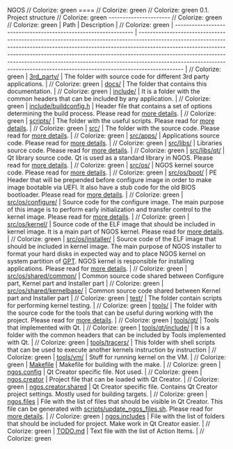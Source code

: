 NGOS                                                                                                                                                                                                     // Colorize: green
====                                                                                                                                                                                                     // Colorize: green
                                                                                                                                                                                                         // Colorize: green
0.1. Project structure                                                                                                                                                                                   // Colorize: green
----------------------                                                                                                                                                                                   // Colorize: green
                                                                                                                                                                                                         // Colorize: green
| Path                                                            | Description                                                                                                                                                                                                                                                                                                                                                                                                            | // Colorize: green
| --------------------------------------------------------------- | ---------------------------------------------------------------------------------------------------------------------------------------------------------------------------------------------------------------------------------------------------------------------------------------------------------------------------------------------------------------------------------------------------------------------- | // Colorize: green
| [3rd_party/](../../../3rd_party/)                               | The folder with source code for different 3rd party applications.                                                                                                                                                                                                                                                                                                                                                      | // Colorize: green
| [docs/](../../../docs/)                                         | The folder that contains this documentation.                                                                                                                                                                                                                                                                                                                                                                           | // Colorize: green
| [include/](../../../include/)                                   | It is a folder with the common headers that can be included by any application.                                                                                                                                                                                                                                                                                                                                        | // Colorize: green
| [include/buildconfig.h](../../../include/buildconfig.h)         | Header file that contains a set of options determining the build process. Please read for [more details](../3.%20Configuration/README.md).                                                                                                                                                                                                                                                                             | // Colorize: green
| [scripts/](../../../scripts/)                                   | The folder with the useful scripts. Please read for [more details](../8.%20Scripts/README.md).                                                                                                                                                                                                                                                                                                                         | // Colorize: green
| [src/](../../../src/)                                           | The folder with the source code. Please read for [more details](../6.%20Source%20code/README.md).                                                                                                                                                                                                                                                                                                                      | // Colorize: green
| [src/apps/](../../../src/apps/)                                 | Applications source code. Please read for [more details](../6.%20Source%20code/3.%20Applications/README.md).                                                                                                                                                                                                                                                                                                           | // Colorize: green
| [src/libs/](../../../src/libs/)                                 | Libraries source code. Please read for [more details](../6.%20Source%20code/2.%20Libraries/README.md).                                                                                                                                                                                                                                                                                                                 | // Colorize: green
| [src/libs/qt/](../../../src/libs/qt/)                           | Qt library source code. Qt is used as a standard library in NGOS. Please read for [more details](../6.%20Source%20code/2.%20Libraries/1.%20Qt/README.md).                                                                                                                                                                                                                                                              | // Colorize: green
| [src/os/](../../../src/os/)                                     | NGOS kernel source code. Please read for [more details](../6.%20Source%20code/1.%20NGOS/README.md).                                                                                                                                                                                                                                                                                                                    | // Colorize: green
| [src/os/boot/](../../../src/os/boot/)                           | PE Header that will be prepended before configure image in order to make image bootable via UEFI. It also have a stub code for the old BIOS bootloader. Please read for [more details](../6.%20Source%20code/1.%20NGOS/1.%20Boot%20part/README.md).                                                                                                                                                                    | // Colorize: green
| [src/os/configure/](../../../src/os/configure/)                 | Source code for the configure image. The main purpose of this image is to perform early initialization and transfer control to the kernel image. Please read for [more details](../6.%20Source%20code/1.%20NGOS/2.%20Configure%20part/README.md).                                                                                                                                                                      | // Colorize: green
| [src/os/kernel/](../../../src/os/kernel/)                       | Source code of the ELF image that should be included in kernel image. It is a main part of NGOS kernel. Please read for [more details](../6.%20Source%20code/1.%20NGOS/3.%20Kernel%20part/README.md).                                                                                                                                                                                                                  | // Colorize: green
| [src/os/installer/](../../../src/os/installer/)                 | Source code of the ELF image that should be included in kernel image. The main purpose of NGOS installer to format your hard disks in expected way and to place NGOS kernel on system partition of [GPT](https://en.wikipedia.org/wiki/GUID_Partition_Table). NGOS kernel is responsible for installing applications. Please read for [more details](../6.%20Source%20code/1.%20NGOS/4.%20Installer%20part/README.md). | // Colorize: green
| [src/os/shared/common/](../../../src/os/shared/common/)         | Common source code shared between Configure part, Kernel part and Installer part                                                                                                                                                                                                                                                                                                                                       | // Colorize: green
| [src/os/shared/kernelbase/](../../../src/os/shared/kernelbase/) | Common source code shared between Kernel part and Installer part                                                                                                                                                                                                                                                                                                                                                       | // Colorize: green
| [test/](../../../test/)                                         | The folder contain scripts for performing kernel testing.                                                                                                                                                                                                                                                                                                                                                              | // Colorize: green
| [tools/](../../../tools/)                                       | The folder with the source code for the tools that can be useful during working with the project. Please read for [more details](../7.%20Tools/README.md).                                                                                                                                                                                                                                                             | // Colorize: green
| [tools/qt/](../../../tools/qt/)                                 | Tools that implemented with Qt.                                                                                                                                                                                                                                                                                                                                                                                        | // Colorize: green
| [tools/qt/include/](../../../tools/qt/include/)                 | It is a folder with the common headers that can be included by Tools implemented with Qt.                                                                                                                                                                                                                                                                                                                              | // Colorize: green
| [tools/tracers/](../../../tools/tracers/)                       | This folder with shell scripts that can be used to execute another kernels instruction by instruction                                                                                                                                                                                                                                                                                                                  | // Colorize: green
| [tools/vm/](../../../tools/vm/)                                 | Stuff for running kernel on the VM.                                                                                                                                                                                                                                                                                                                                                                                    | // Colorize: green
| [Makefile](../../../Makefile)                                   | Makefile for building with the make.                                                                                                                                                                                                                                                                                                                                                                                   | // Colorize: green
| [ngos.config](../../../ngos.config)                             | Qt Creator specific file. Not used.                                                                                                                                                                                                                                                                                                                                                                                    | // Colorize: green
| [ngos.creator](../../../ngos.creator)                           | Project file that can be loaded with Qt Creator.                                                                                                                                                                                                                                                                                                                                                                       | // Colorize: green
| [ngos.creator.shared](../../../ngos.creator.shared)             | Qt Creator specific file. Contains Qt Creator project settings. Mostly used for building targets.                                                                                                                                                                                                                                                                                                                      | // Colorize: green
| [ngos.files](../../../ngos.files)                               | File with the list of files that should be visible in Qt Creator. This file can be generated with [scripts/update_ngos_files.sh](../../../scripts/update_ngos_files.sh). Please read for [more details](../8.%20Scripts/README.md#update_ngos_filessh).                                                                                                                                                                | // Colorize: green
| [ngos.includes](../../../ngos.includes)                         | File with the list of folders that should be included for project. Make work in Qt Creator easier.                                                                                                                                                                                                                                                                                                                     | // Colorize: green
| [TODO.md](../../../TODO.md)                                     | Text file with the list of Action Items.                                                                                                                                                                                                                                                                                                                                                                               | // Colorize: green
